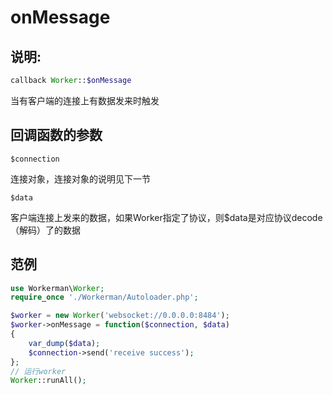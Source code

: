 # onMessage
## 说明:
```php
callback Worker::$onMessage
```

当有客户端的连接上有数据发来时触发

## 回调函数的参数

``` $connection ```

连接对象，连接对象的说明见下一节

``` $data ```

客户端连接上发来的数据，如果Worker指定了协议，则$data是对应协议decode（解码）了的数据


## 范例

```php
use Workerman\Worker;
require_once './Workerman/Autoloader.php';

$worker = new Worker('websocket://0.0.0.0:8484');
$worker->onMessage = function($connection, $data)
{
    var_dump($data);
    $connection->send('receive success');
};
// 运行worker
Worker::runAll();
```

